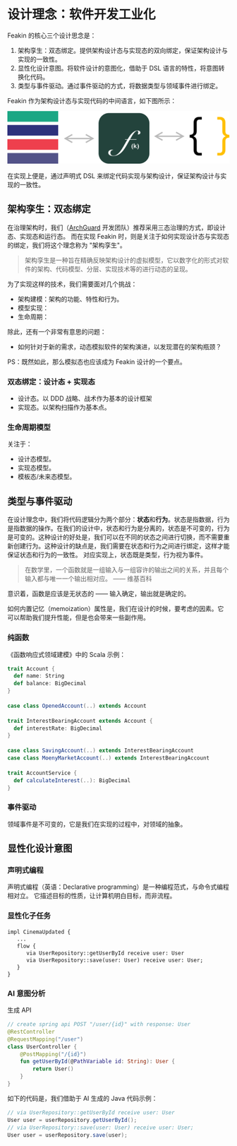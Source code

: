 # 设计理念：软件开发工业化

Feakin 的核心三个设计思念是：

1. 架构孪生：双态绑定。提供架构设计态与实现态的双向绑定，保证架构设计与实现的一致性。
2. 显性化设计意图。将软件设计的意图化，借助于 DSL 语言的特性，将意图转换化代码。
3. 类型与事件驱动。通过事件驱动的方式，将数据类型与领域事件进行绑定。

Feakin 作为架构设计态与实现代码的中间语言，如下图所示：

![Design Principles](../images/design-principles.svg)

在实现上便是，通过声明式 DSL 来绑定代码实现与架构设计，保证架构设计与实现的一致性。

## 架构孪生：双态绑定

在治理架构时，我们（[ArchGuard](https://archguard.org/) 开发团队）推荐采用三态治理的方式，即设计态、实现态和运行态。 而在实现 Feakin 时，则是关注于如何实现设计态与实现态的绑定，我们将这个理念称为 "架构孪生"。

> 架构孪生是一种旨在精确反映架构设计的虚拟模型，它以数字化的形式对软件的架构、代码模型、分层、实现技术等的进行动态的呈现。

为了实现这样的技术，我们需要面对几个挑战：

- 架构建模：架构的功能、特性和行为。
- 模型实现：
- 生命周期：

除此，还有一个非常有意思的问题：

- 如何针对于新的需求，动态模拟软件的架构演进，以发现潜在的架构瓶颈？

PS：既然如此，那么模拟态也应该成为 Feakin 设计的一个要点。

### 双态绑定：设计态 + 实现态

- 设计态。以 DDD 战略、战术作为基本的设计框架
- 实现态。以架构扫描作为基本点。

### 生命周期模型

关注于：

- 设计态模型。
- 实现态模型。
- 模板态/未来态模型。

## 类型与事件驱动

在设计理念中，我们将代码逻辑分为两个部分：**状态**和**行为**。状态是指数据，行为是指数据的操作。在我们的设计中，状态和行为是分离的，状态是不可变的，行为是可变的。这种设计的好处是，我们可以在不同的状态之间进行切换，而不需要重新创建行为。这种设计的缺点是，我们需要在状态和行为之间进行绑定，这样才能保证状态和行为的一致性。 对应实现上，状态既是类型，行为视为事件。

> 在数学里，一个函数就是一组输入与一组容许的输出之间的关系，并且每个输入都与唯一一个输出相对应。 —— 维基百科

意识着，函数是应该是无状态的 —— 输入确定，输出就是确定的。

如何内置记忆（memoization）属性是，我们在设计的时候，要考虑的因素。它可以帮助我们提升性能，但是也会带来一些副作用。

### 纯函数

《函数响应式领域建模》中的 Scala 示例：

```scala
trait Account {
  def name: String
  def balance: BigDecimal
}

case class OpenedAccount(..) extends Account

trait InterestBearingAccount extends Account {
  def interestRate: BigDecimal
}

case class SavingAccount(..) extends InterestBearingAccount
case class MoenyMarketAccount(..) extends InterestBearingAccount

trait AccountService {
  def calculateInterest(..): BigDecimal
}
```

### 事件驱动

领域事件是不可变的，它是我们在实现的过程中，对领域的抽象。

## 显性化设计意图

### 声明式编程

声明式编程（英语：Declarative programming）是一种编程范式，与命令式编程相对立。 它描述目标的性质，让计算机明白目标，而非流程。

### 显性化子任务

```feakin
impl CinemaUpdated {
   ...
   flow {
      via UserRepository::getUserById receive user: User
      via UserRepository::save(user: User) receive user: User;
   }
}
```

### AI 意图分析

生成 API

```kotlin
// create spring api POST "/user/{id}" with response: User
@RestController
@RequestMapping("/user")
class UserController {
    @PostMapping("/{id}")
    fun getUserById(@PathVariable id: String): User {
        return User()
    }
}
```

如下的代码是，我们借助于 AI 生成的 Java 代码示例：

```java
// via UserRepository::getUserById receive user: User
User user = userRepository.getUserById();
// via UserRepository::save(user: User) receive user: User;
User user = userRepository.save(user);
```
